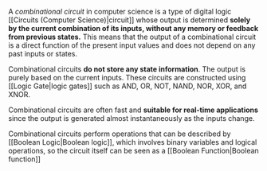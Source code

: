 A *combinational circuit* in computer science is a type of digital logic [[Circuits (Computer Science)|circuit]] whose output is determined **solely by the current combination of its inputs, without any memory or feedback from previous states.** This means that the output of a combinational circuit is a direct function of the present input values and does not depend on any past inputs or states.

Combinational circuits **do not store any state information**. The output is purely based on the current inputs. These circuits are constructed using [[Logic Gate|logic gates]] such as AND, OR, NOT, NAND, NOR, XOR, and XNOR.
 
Combinational circuits are often fast and **suitable for real-time applications** since the output is generated almost instantaneously as the inputs change.

Combinational circuits perform operations that can be described by [[Boolean Logic|Boolean logic]], which involves binary variables and logical operations, so the circuit itself can be seen as a [[Boolean Function|Boolean function]]

